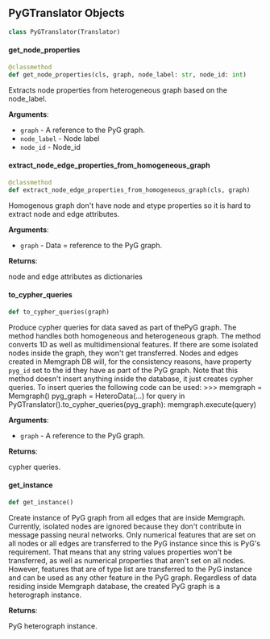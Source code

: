 ## PyGTranslator Objects

```python
class PyGTranslator(Translator)
```

#### get\_node\_properties

```python
@classmethod
def get_node_properties(cls, graph, node_label: str, node_id: int)
```

Extracts node properties from heterogeneous graph based on the node_label.

**Arguments**:

- `graph` - A reference to the PyG graph.
- `node_label` - Node label
- `node_id` - Node_id

#### extract\_node\_edge\_properties\_from\_homogeneous\_graph

```python
@classmethod
def extract_node_edge_properties_from_homogeneous_graph(cls, graph)
```

Homogenous graph don&#x27;t have node and etype properties so it is hard to extract node and edge attributes.

**Arguments**:

- `graph` - Data = reference to the PyG graph.

**Returns**:

  node and edge attributes as dictionaries

#### to\_cypher\_queries

```python
def to_cypher_queries(graph)
```

Produce cypher queries for data saved as part of thePyG graph. The method handles both homogeneous and heterogeneous graph.
The method converts 1D as well as multidimensional features. If there are some isolated nodes inside the graph, they won&#x27;t get transferred. Nodes and edges
created in Memgraph DB will, for the consistency reasons, have property `pyg_id` set to the id they have as part of the PyG graph. Note that this method doesn&#x27;t insert anything inside
the database, it just creates cypher queries. To insert queries the following code can be used:
&gt;&gt;&gt; memgraph = Memgraph()
pyg_graph = HeteroData(...)
for query in PyGTranslator().to_cypher_queries(pyg_graph):
memgraph.execute(query)

**Arguments**:

- `graph` - A reference to the PyG graph.

**Returns**:

  cypher queries.

#### get\_instance

```python
def get_instance()
```

Create instance of PyG graph from all edges that are inside Memgraph. Currently, isolated nodes are ignored because they don&#x27;t contribute in message passing neural networks. Only numerical features
that are set on all nodes or all edges are transferred to the PyG instance since this is PyG&#x27;s requirement. That means that any string values properties won&#x27;t be transferred, as well as numerical properties
that aren&#x27;t set on all nodes. However, features that are of type list are transferred to the PyG instance and can be used as any other feature in the PyG graph. Regardless of data residing inside Memgraph database, the created
PyG graph is a heterograph instance.

**Returns**:

  PyG heterograph instance.

